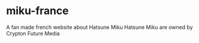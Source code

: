 # miku-france
A fan made french website about Hatsune Miku
Hatsune Miku are owned by Crypton Future Media
